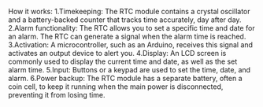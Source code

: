 How it works:
1.Timekeeping: The RTC module contains a crystal oscillator and a battery-backed counter that tracks time accurately, day after day. 
2.Alarm functionality: The RTC allows you to set a specific time and date for an alarm. The RTC can generate a signal when the alarm time is reached. 
3.Activation: A microcontroller, such as an Arduino, receives this signal and activates an output device to alert you. 
4.Display: An LCD screen is commonly used to display the current time and date, as well as the set alarm time. 
5.Input: Buttons or a keypad are used to set the time, date, and alarm. 
6.Power backup: The RTC module has a separate battery, often a coin cell, to keep it running when the main power is disconnected, preventing it from losing time. 
